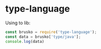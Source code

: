 # type-language

Using to lib:

```js
const brusko = require('type-language');
const data = brusko['type/java'];
console.log(data)
```
